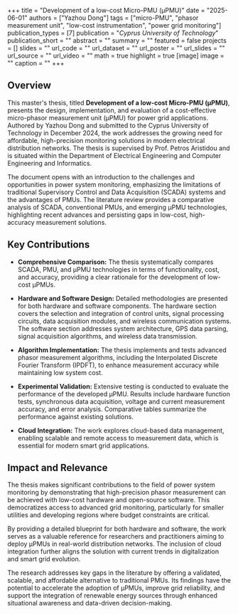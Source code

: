+++
title = "Development of a low-cost Micro-PMU (µPMU)"
date = "2025-06-01"
authors = ["Yazhou Dong"]
tags = ["micro-PMU", "phasor measurement unit", "low-cost instrumentation", "power grid monitoring"]
publication_types = [7]
publication = "_Cyprus University of Technology_"
publication_short = ""
abstract = ""
summary = ""
featured = false
projects = []
slides = ""
url_code = ""
url_dataset = ""
url_poster = ""
url_slides = ""
url_source = ""
url_video = ""
math = true
highlight = true
[image]
image = ""
caption = ""
+++

## Overview

This master's thesis, titled **Development of a low-cost Micro-PMU (µPMU)**, presents the design, implementation, and evaluation of a cost-effective micro-phasor measurement unit (µPMU) for power grid applications. Authored by Yazhou Dong and submitted to the Cyprus University of Technology in December 2024, the work addresses the growing need for affordable, high-precision monitoring solutions in modern electrical distribution networks. The thesis is supervised by Prof. Petros Aristidou and is situated within the Department of Electrical Engineering and Computer Engineering and Informatics.

The document opens with an introduction to the challenges and opportunities in power system monitoring, emphasizing the limitations of traditional Supervisory Control and Data Acquisition (SCADA) systems and the advantages of PMUs. The literature review provides a comparative analysis of SCADA, conventional PMUs, and emerging µPMU technologies, highlighting recent advances and persisting gaps in low-cost, high-accuracy measurement solutions.

## Key Contributions

- **Comprehensive Comparison:** The thesis systematically compares SCADA, PMU, and µPMU technologies in terms of functionality, cost, and accuracy, providing a clear rationale for the development of low-cost µPMUs.

- **Hardware and Software Design:** Detailed methodologies are presented for both hardware and software components. The hardware section covers the selection and integration of control units, signal processing circuits, data acquisition modules, and wireless communication systems. The software section addresses system architecture, GPS data parsing, signal acquisition algorithms, and wireless data transmission.

- **Algorithm Implementation:** The thesis implements and tests advanced phasor measurement algorithms, including the Interpolated Discrete Fourier Transform (IPDFT), to enhance measurement accuracy while maintaining low system cost.

- **Experimental Validation:** Extensive testing is conducted to evaluate the performance of the developed µPMU. Results include hardware function tests, synchronous data acquisition, voltage and current measurement accuracy, and error analysis. Comparative tables summarize the performance against existing solutions.

- **Cloud Integration:** The work explores cloud-based data management, enabling scalable and remote access to measurement data, which is essential for modern smart grid applications.

## Impact and Relevance

The thesis makes significant contributions to the field of power system monitoring by demonstrating that high-precision phasor measurement can be achieved with low-cost hardware and open-source software. This democratizes access to advanced grid monitoring, particularly for smaller utilities and developing regions where budget constraints are critical.

By providing a detailed blueprint for both hardware and software, the work serves as a valuable reference for researchers and practitioners aiming to deploy µPMUs in real-world distribution networks. The inclusion of cloud integration further aligns the solution with current trends in digitalization and smart grid evolution.

The research addresses key gaps in the literature by offering a validated, scalable, and affordable alternative to traditional PMUs. Its findings have the potential to accelerate the adoption of µPMUs, improve grid reliability, and support the integration of renewable energy sources through enhanced situational awareness and data-driven decision-making.
